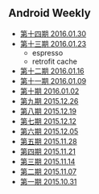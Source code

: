 ## Android Weekly

- [第十四期 2016.01.30](20160130.md)
- [第十三期 2016.01.23](20160123.md)
	- espresso
	- retrofit cache
- [第十二期 2016.01.16](20160116.md)
- [第十一期 2016.01.09](20160109.md)
- [第十期 2016.01.02](20160102.md)
- [第九期 2015.12.26](20151226.md)
- [第八期 2015.12.19](20151219.md)
- [第七期 2015.12.12](20151212.md)
- [第六期 2015.12.05](20151205.md)
- [第五期 2015.11.28](20151128.md)
- [第四期 2015.11.21](20151121.md)
- [第三期 2015.11.14](20151114.md)
- [第二期 2015.11.07](20151107.md)
- [第一期 2015.10.31](20151031.md)